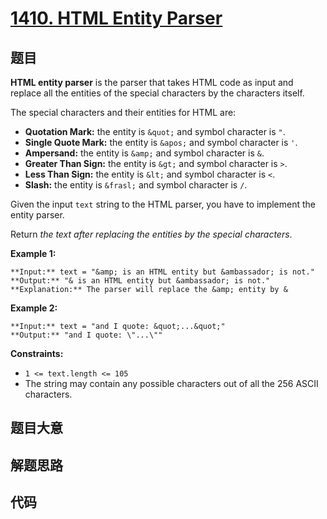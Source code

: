 # [1410. HTML Entity Parser](https://leetcode.com/problems/html-entity-parser)

## 题目

**HTML entity parser** is the parser that takes HTML code as input and replace
all the entities of the special characters by the characters itself.

The special characters and their entities for HTML are:

  * **Quotation Mark:** the entity is `&quot;` and symbol character is `"`.
  * **Single Quote Mark:** the entity is `&apos;` and symbol character is `'`.
  * **Ampersand:** the entity is `&amp;` and symbol character is `&`.
  * **Greater Than Sign:** the entity is `&gt;` and symbol character is `>`.
  * **Less Than Sign:** the entity is `&lt;` and symbol character is `<`.
  * **Slash:** the entity is `&frasl;` and symbol character is `/`.

Given the input `text` string to the HTML parser, you have to implement the
entity parser.

Return _the text after replacing the entities by the special characters_.



**Example 1:**

    
    
    **Input:** text = "&amp; is an HTML entity but &ambassador; is not."
    **Output:** "& is an HTML entity but &ambassador; is not."
    **Explanation:** The parser will replace the &amp; entity by &
    

**Example 2:**

    
    
    **Input:** text = "and I quote: &quot;...&quot;"
    **Output:** "and I quote: \"...\""
    



**Constraints:**

  * `1 <= text.length <= 105`
  * The string may contain any possible characters out of all the 256 ASCII characters.


## 题目大意

## 解题思路

## 代码

```javascript

```
